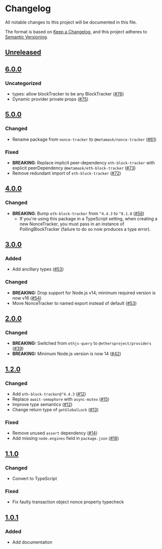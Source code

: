 # Changelog
All notable changes to this project will be documented in this file.

The format is based on [Keep a Changelog](https://keepachangelog.com/en/1.0.0/),
and this project adheres to [Semantic Versioning](https://semver.org/spec/v2.0.0.html).

## [Unreleased]

## [6.0.0]
### Uncategorized
- types: allow blockTracker to be any BlockTracker ([#76](https://github.com/MetaMask/nonce-tracker/pull/76))
- Dynamic provider private props ([#75](https://github.com/MetaMask/nonce-tracker/pull/75))

## [5.0.0]
### Changed
- Rename package from `nonce-tracker` to `@metamask/nonce-tracker` ([#61](https://github.com/MetaMask/nonce-tracker/pull/61))

### Fixed
- **BREAKING**: Replace implicit peer-dependency `eth-block-tracker` with explicit peerDependency `@metamask/eth-block-tracker` ([#73](https://github.com/MetaMask/nonce-tracker/pull/73))
- Remove redundant import of `eth-block-tracker` ([#72](https://github.com/MetaMask/nonce-tracker/pull/72))

## [4.0.0]
### Changed
- **BREAKING**: Bump `eth-block-tracker` from `^4.4.3` to `^8.1.0` ([#56](https://github.com/MetaMask/nonce-tracker/pull/56))
  - If you're using this package in a TypeScript setting, when creating a new NonceTracker, you must pass in an instance of PollingBlockTracker (failure to do so now produces a type error).

## [3.0.0]
### Added
- Add ancillary types ([#53](https://github.com/MetaMask/nonce-tracker/pull/53))

### Changed
- **BREAKING:** Drop support for Node.js v14; minimum required version is now v16 ([#54](https://github.com/MetaMask/nonce-tracker/pull/54))
- Move NonceTracker to named export instead of default ([#53](https://github.com/MetaMask/nonce-tracker/pull/53))

## [2.0.0]
### Changed
- **BREAKING:** Switched from `ethjs-query` to `@ethersproject/providers` ([#39](https://github.com/MetaMask/nonce-tracker/pull/39))
- **BREAKING:** Minimum Node.js version is now 14 ([#42](https://github.com/MetaMask/nonce-tracker/pull/42))

## [1.2.0]
### Changed
- Add `eth-block-tracker@^4.4.3` ([#12](https://github.com/MetaMask/nonce-tracker/pull/12))
- Replace `await-semaphore` with `async-mutex` ([#15](https://github.com/MetaMask/nonce-tracker/pull/15))
- Improve type semantics ([#12](https://github.com/MetaMask/nonce-tracker/pull/12))
- Change return type of `getGlobalLock` ([#13](https://github.com/MetaMask/nonce-tracker/pull/13))

### Fixed
- Remove unused `assert` dependency ([#14](https://github.com/MetaMask/nonce-tracker/pull/14))
- Add missing `node.engines` field in `package.json` ([#18](https://github.com/MetaMask/nonce-tracker/pull/18))

## [1.1.0]
### Changed
- Convert to TypeScript

### Fixed
- Fix faulty transaction object nonce property typecheck

## [1.0.1]
### Added
- Add documentation

[Unreleased]: https://github.com/MetaMask/nonce-tracker/compare/v6.0.0...HEAD
[6.0.0]: https://github.com/MetaMask/nonce-tracker/compare/v5.0.0...v6.0.0
[5.0.0]: https://github.com/MetaMask/nonce-tracker/compare/v4.0.0...v5.0.0
[4.0.0]: https://github.com/MetaMask/nonce-tracker/compare/v3.0.0...v4.0.0
[3.0.0]: https://github.com/MetaMask/nonce-tracker/compare/v2.0.0...v3.0.0
[2.0.0]: https://github.com/MetaMask/nonce-tracker/compare/v1.2.0...v2.0.0
[1.2.0]: https://github.com/MetaMask/nonce-tracker/compare/v1.1.0...v1.2.0
[1.1.0]: https://github.com/MetaMask/nonce-tracker/compare/v1.0.1...v1.1.0
[1.0.1]: https://github.com/MetaMask/nonce-tracker/releases/tag/v1.0.1
